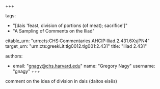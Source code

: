 +++

tags:
- "[dais &#39;feast, division of portions (of meat); sacrifice&#39;]"
- "A Sampling of Comments on the Iliad"

citable_urn: "urn:cts:CHS:Commentaries.AHCIP:Iliad.2.431.6XsjPN4"
target_urn: "urn:cts:greekLit:tlg0012.tlg001:2.431"
title: "Iliad 2.431"

authors:
- email: "gnagy@chs.harvard.edu"
  name: "Gregory Nagy"
  username: "gnagy"
+++

<p>comment on the idea of division in dais (daitos eisēs)</p>